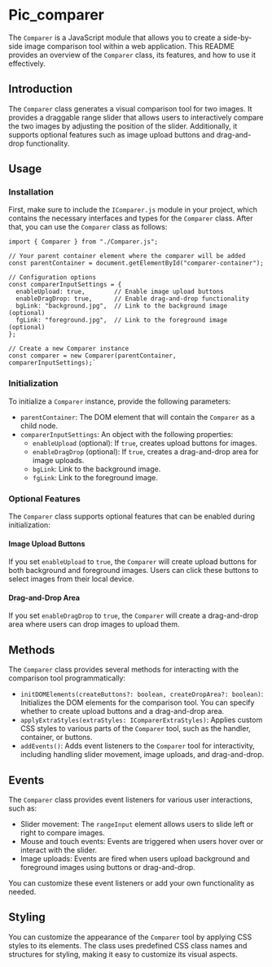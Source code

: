 # Pic_comparer

The `Comparer` is a JavaScript module that allows you to create a side-by-side image comparison tool within a web application. This README provides an overview of the `Comparer` class, its features, and how to use it effectively.

## Introduction

The `Comparer` class generates a visual comparison tool for two images. It provides a draggable range slider that allows users to interactively compare the two images by adjusting the position of the slider. Additionally, it supports optional features such as image upload buttons and drag-and-drop functionality.

## Usage

### Installation

First, make sure to include the `IComparer.js` module in your project, which contains the necessary interfaces and types for the `Comparer` class. After that, you can use the `Comparer` class as follows:

    import { Comparer } from "./Comparer.js";

    // Your parent container element where the comparer will be added
    const parentContainer = document.getElementById("comparer-container");

    // Configuration options
    const comparerInputSettings = {
      enableUpload: true,        // Enable image upload buttons
      enableDragDrop: true,      // Enable drag-and-drop functionality
      bgLink: "background.jpg",  // Link to the background image (optional)
      fgLink: "foreground.jpg",  // Link to the foreground image (optional)
    };

    // Create a new Comparer instance
    const comparer = new Comparer(parentContainer, comparerInputSettings);`

### Initialization

To initialize a `Comparer` instance, provide the following parameters:

- `parentContainer`: The DOM element that will contain the `Comparer` as a child node.
- `comparerInputSettings`: An object with the following properties:
  - `enableUpload` (optional): If `true`, creates upload buttons for images.
  - `enableDragDrop` (optional): If `true`, creates a drag-and-drop area for image uploads.
  - `bgLink`: Link to the background image.
  - `fgLink`: Link to the foreground image.

### Optional Features

The `Comparer` class supports optional features that can be enabled during initialization:

#### Image Upload Buttons

If you set `enableUpload` to `true`, the `Comparer` will create upload buttons for both background and foreground images. Users can click these buttons to select images from their local device.

#### Drag-and-Drop Area

If you set `enableDragDrop` to `true`, the `Comparer` will create a drag-and-drop area where users can drop images to upload them.

## Methods

The `Comparer` class provides several methods for interacting with the comparison tool programmatically:

- `initDOMElements(createButtons?: boolean, createDropArea?: boolean)`: Initializes the DOM elements for the comparison tool. You can specify whether to create upload buttons and a drag-and-drop area.
- `applyExtraStyles(extraStyles: IComparerExtraStyles)`: Applies custom CSS styles to various parts of the `Comparer` tool, such as the handler, container, or buttons.
- `addEvents()`: Adds event listeners to the `Comparer` tool for interactivity, including handling slider movement, image uploads, and drag-and-drop.

## Events

The `Comparer` class provides event listeners for various user interactions, such as:

- Slider movement: The `rangeInput` element allows users to slide left or right to compare images.
- Mouse and touch events: Events are triggered when users hover over or interact with the slider.
- Image uploads: Events are fired when users upload background and foreground images using buttons or drag-and-drop.

You can customize these event listeners or add your own functionality as needed.

## Styling

You can customize the appearance of the `Comparer` tool by applying CSS styles to its elements. The class uses predefined CSS class names and structures for styling, making it easy to customize its visual aspects.
